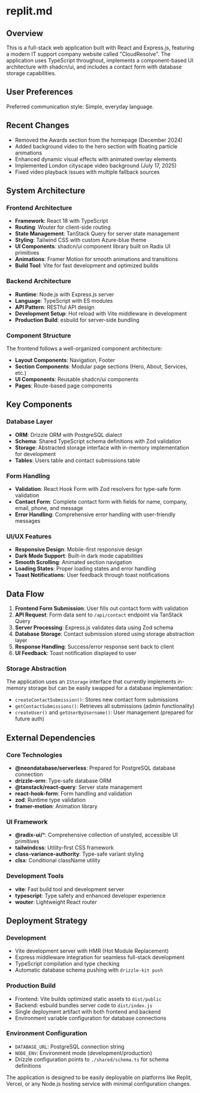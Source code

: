 # replit.md

## Overview

This is a full-stack web application built with React and Express.js, featuring a modern IT support company website called "CloudResolve". The application uses TypeScript throughout, implements a component-based UI architecture with shadcn/ui, and includes a contact form with database storage capabilities.

## User Preferences

Preferred communication style: Simple, everyday language.

## Recent Changes

- Removed the Awards section from the homepage (December 2024)
- Added background video to the hero section with floating particle animations
- Enhanced dynamic visual effects with animated overlay elements
- Implemented London cityscape video background (July 17, 2025)
- Fixed video playback issues with multiple fallback sources

## System Architecture

### Frontend Architecture
- **Framework**: React 18 with TypeScript
- **Routing**: Wouter for client-side routing
- **State Management**: TanStack Query for server state management
- **Styling**: Tailwind CSS with custom Azure-blue theme
- **UI Components**: shadcn/ui component library built on Radix UI primitives
- **Animations**: Framer Motion for smooth animations and transitions
- **Build Tool**: Vite for fast development and optimized builds

### Backend Architecture
- **Runtime**: Node.js with Express.js server
- **Language**: TypeScript with ES modules
- **API Pattern**: RESTful API design
- **Development Setup**: Hot reload with Vite middleware in development
- **Production Build**: esbuild for server-side bundling

### Component Structure
The frontend follows a well-organized component architecture:
- **Layout Components**: Navigation, Footer
- **Section Components**: Modular page sections (Hero, About, Services, etc.)
- **UI Components**: Reusable shadcn/ui components
- **Pages**: Route-based page components

## Key Components

### Database Layer
- **ORM**: Drizzle ORM with PostgreSQL dialect
- **Schema**: Shared TypeScript schema definitions with Zod validation
- **Storage**: Abstracted storage interface with in-memory implementation for development
- **Tables**: Users table and contact submissions table

### Form Handling
- **Validation**: React Hook Form with Zod resolvers for type-safe form validation
- **Contact Form**: Complete contact form with fields for name, company, email, phone, and message
- **Error Handling**: Comprehensive error handling with user-friendly messages

### UI/UX Features
- **Responsive Design**: Mobile-first responsive design
- **Dark Mode Support**: Built-in dark mode capabilities
- **Smooth Scrolling**: Animated section navigation
- **Loading States**: Proper loading states and error handling
- **Toast Notifications**: User feedback through toast notifications

## Data Flow

1. **Frontend Form Submission**: User fills out contact form with validation
2. **API Request**: Form data sent to `/api/contact` endpoint via TanStack Query
3. **Server Processing**: Express.js validates data using Zod schema
4. **Database Storage**: Contact submission stored using storage abstraction layer
5. **Response Handling**: Success/error response sent back to client
6. **UI Feedback**: Toast notification displayed to user

### Storage Abstraction
The application uses an `IStorage` interface that currently implements in-memory storage but can be easily swapped for a database implementation:
- `createContactSubmission()`: Stores new contact form submissions
- `getContactSubmissions()`: Retrieves all submissions (admin functionality)
- `createUser()` and `getUserByUsername()`: User management (prepared for future auth)

## External Dependencies

### Core Technologies
- **@neondatabase/serverless**: Prepared for PostgreSQL database connection
- **drizzle-orm**: Type-safe database ORM
- **@tanstack/react-query**: Server state management
- **react-hook-form**: Form handling and validation
- **zod**: Runtime type validation
- **framer-motion**: Animation library

### UI Framework
- **@radix-ui/***: Comprehensive collection of unstyled, accessible UI primitives
- **tailwindcss**: Utility-first CSS framework
- **class-variance-authority**: Type-safe variant styling
- **clsx**: Conditional className utility

### Development Tools
- **vite**: Fast build tool and development server
- **typescript**: Type safety and enhanced developer experience
- **wouter**: Lightweight React router

## Deployment Strategy

### Development
- Vite development server with HMR (Hot Module Replacement)
- Express middleware integration for seamless full-stack development
- TypeScript compilation and type checking
- Automatic database schema pushing with `drizzle-kit push`

### Production Build
- Frontend: Vite builds optimized static assets to `dist/public`
- Backend: esbuild bundles server code to `dist/index.js`
- Single deployment artifact with both frontend and backend
- Environment variable configuration for database connections

### Environment Configuration
- `DATABASE_URL`: PostgreSQL connection string
- `NODE_ENV`: Environment mode (development/production)
- Drizzle configuration points to `./shared/schema.ts` for schema definitions

The application is designed to be easily deployable on platforms like Replit, Vercel, or any Node.js hosting service with minimal configuration changes.